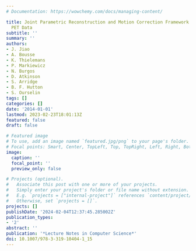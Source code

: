 ```yaml
---
# Documentation: https://wowchemy.com/docs/managing-content/

title: Joint Parametric Reconstruction and Motion Correction Framework for Dynamic
  PET Data
subtitle: ''
summary: ''
authors:
- J. Jiao
- A. Bousse
- K. Thielemans
- P. Markiewicz
- N. Burgos
- D. Atkinson
- S. Arridge
- B. F. Hutton
- S. Ourselin
tags: []
categories: []
date: '2014-01-01'
lastmod: 2023-02-23T18:01:13Z
featured: false
draft: false

# Featured image
# To use, add an image named `featured.jpg/png` to your page's folder.
# Focal points: Smart, Center, TopLeft, Top, TopRight, Left, Right, BottomLeft, Bottom, BottomRight.
image:
  caption: ''
  focal_point: ''
  preview_only: false

# Projects (optional).
#   Associate this post with one or more of your projects.
#   Simply enter your project's folder or file name without extension.
#   E.g. `projects = ["internal-project"]` references `content/project/deep-learning/index.md`.
#   Otherwise, set `projects = []`.
projects: []
publishDate: '2024-02-04T12:37:45.285002Z'
publication_types:
- '2'
abstract: ''
publication: '*Lecture Notes in Computer Science*'
doi: 10.1007/978-3-319-10404-1_15
---
```

